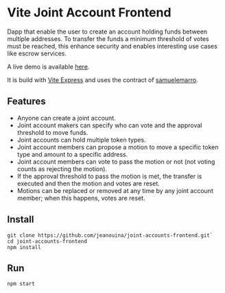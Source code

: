 # Vite Joint Account Frontend

Dapp that enable the user to create an account holding funds between multiple addresses.
To transfer the funds a minimum threshold of votes must be reached, this enhance security and enables interesting use cases like escrow services.

A live demo is available [here](https://joint-accounts-frontend.vercel.app/).

It is build with [Vite Express](https://github.com/vitelabs/vite-express) and uses the contract of [samuelemarro](https://github.com/jeanouina/joint-accounts-contracts).

## Features

- Anyone can create a joint account.
- Joint account makers can specify who can vote and the approval threshold to move funds.
- Joint accounts can hold multiple token types.
- Joint account members can propose a motion to move a specific token type and amount to a specific address.
- Joint account members can vote to pass the motion or not (not voting counts as rejecting the motion).
- If the approval threshold to pass the motion is met, the transfer is executed and then the motion and votes are reset.
- Motions can be replaced or removed at any time by any joint account member; when this happens, votes are reset.

## Install
```
git clone https://github.com/jeanouina/joint-accounts-frontend.git`
cd joint-accounts-frontend
npm install
```
## Run
```
npm start
```

